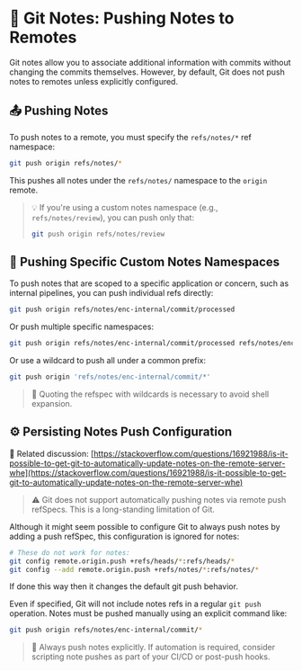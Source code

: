 # 📝 Git Notes: Pushing Notes to Remotes

Git notes allow you to associate additional information with commits without changing the commits themselves. However, by default, Git does not push notes to remotes unless explicitly configured.

## 📤 Pushing Notes

To push notes to a remote, you must specify the `refs/notes/*` ref namespace:

```bash
git push origin refs/notes/*
```

This pushes all notes under the `refs/notes/` namespace to the `origin` remote.

> 💡 If you're using a custom notes namespace (e.g., `refs/notes/review`), you can push only that:
>
> ```bash
> git push origin refs/notes/review
> ```

## 🎯 Pushing Specific Custom Notes Namespaces

To push notes that are scoped to a specific application or concern, such as internal pipelines, you can push individual refs directly:

```bash
git push origin refs/notes/enc-internal/commit/processed
```

Or push multiple specific namespaces:

```bash
git push origin refs/notes/enc-internal/commit/processed refs/notes/enc-internal/commit/rev-processes
```

Or use a wildcard to push all under a common prefix:

```bash
git push origin 'refs/notes/enc-internal/commit/*'
```

> 🧠 Quoting the refspec with wildcards is necessary to avoid shell expansion.

## ⚙️ Persisting Notes Push Configuration

🔗 Related discussion: [https://stackoverflow.com/questions/16921988/is-it-possible-to-get-git-to-automatically-update-notes-on-the-remote-server-whe](https://stackoverflow.com/questions/16921988/is-it-possible-to-get-git-to-automatically-update-notes-on-the-remote-server-whe)

> ⚠️ Git does not support automatically pushing notes via remote push refSpecs. This is a long-standing limitation of Git.

Although it might seem possible to configure Git to always push notes by adding a push refSpec, this configuration is ignored for notes:

```bash
# These do not work for notes:
git config remote.origin.push +refs/heads/*:refs/heads/*
git config --add remote.origin.push +refs/notes/*:refs/notes/*
```

If done this way then it changes the default git push behavior.

Even if specified, Git will not include notes refs in a regular `git push` operation. Notes must be pushed manually using an explicit command like:

```bash
git push origin refs/notes/enc-internal/commit/*
```

> 📌 Always push notes explicitly. If automation is required, consider scripting note pushes as part of your CI/CD or post-push hooks.
